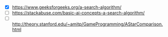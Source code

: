 - [x] https://www.geeksforgeeks.org/a-search-algorithm/   
- [ ] https://stackabuse.com/basic-ai-concepts-a-search-algorithm/   
- [ ] http://theory.stanford.edu/~amitp/GameProgramming/AStarComparison.html
